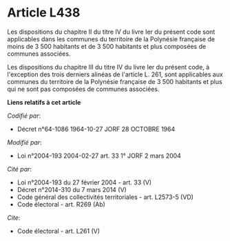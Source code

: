 # Article L438

Les dispositions du chapitre II du titre IV du livre Ier du présent code sont applicables dans les communes du territoire de
la Polynésie française de moins de 3 500 habitants et de 3 500 habitants et plus composées de communes associées.

Les dispositions du chapitre III du titre IV du livre Ier du présent code, à l'exception des trois derniers alinéas de
l'article L. 261, sont applicables aux communes du territoire de la Polynésie française de 3 500 habitants et plus qui ne
sont pas composées de communes associées.

**Liens relatifs à cet article**

_Codifié par_:

  - Décret n°64-1086 1964-10-27 JORF 28 OCTOBRE 1964

_Modifié par_:

  - Loi n°2004-193 2004-02-27 art. 33 1° JORF 2 mars 2004

_Cité par_:

  - Loi n°2004-193 du 27 février 2004 - art. 33 (V)
  - Décret n°2014-310 du 7 mars 2014 (V)
  - Code général des collectivités territoriales - art. L2573-5 (VD)
  - Code électoral - art. R269 (Ab)

_Cite_:

  - Code électoral - art. L261 (V)
